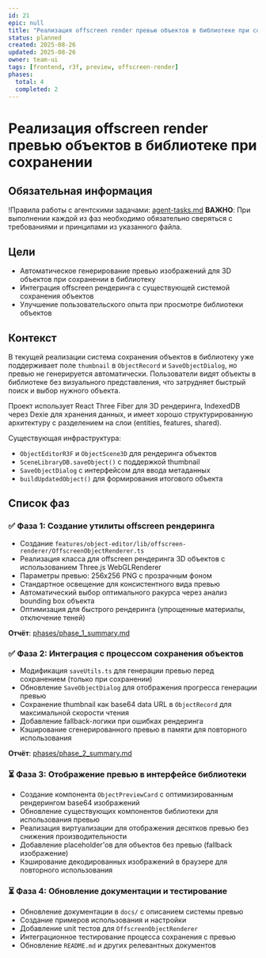 ```yaml
---
id: 21
epic: null
title: "Реализация offscreen render превью объектов в библиотеке при сохранении"
status: planned
created: 2025-08-26
updated: 2025-08-26
owner: team-ui
tags: [frontend, r3f, preview, offscreen-render]
phases:
  total: 4
  completed: 2
---
```


# Реализация offscreen render превью объектов в библиотеке при сохранении

## Обязательная информация
!Правила работы с агентскими задачами: [agent-tasks.md](../../../../docs/development/workflows/agent-tasks.md)
**ВАЖНО**: При выполнении каждой из фаз необходимо обязательно сверяться с требованиями и принципами из указанного файла.

## Цели
- Автоматическое генерирование превью изображений для 3D объектов при сохранении в библиотеку
- Интеграция offscreen рендеринга с существующей системой сохранения объектов
- Улучшение пользовательского опыта при просмотре библиотеки объектов

## Контекст
В текущей реализации система сохранения объектов в библиотеку уже поддерживает поле `thumbnail` в `ObjectRecord` и `SaveObjectDialog`, но превью не генерируется автоматически. Пользователи видят объекты в библиотеке без визуального представления, что затрудняет быстрый поиск и выбор нужного объекта.

Проект использует React Three Fiber для 3D рендеринга, IndexedDB через Dexie для хранения данных, и имеет хорошо структурированную архитектуру с разделением на слои (entities, features, shared).

Существующая инфраструктура:
- `ObjectEditorR3F` и `ObjectScene3D` для рендеринга объектов
- `SceneLibraryDB.saveObject()` с поддержкой thumbnail
- `SaveObjectDialog` с интерфейсом для ввода метаданных
- `buildUpdatedObject()` для формирования итогового объекта

## Список фаз

### ✅ Фаза 1: Создание утилиты offscreen рендеринга
- Создание `features/object-editor/lib/offscreen-renderer/OffscreenObjectRenderer.ts`
- Реализация класса для offscreen рендеринга 3D объектов с использованием Three.js WebGLRenderer
- Параметры превью: 256x256 PNG с прозрачным фоном
- Стандартное освещение для консистентного вида превью
- Автоматический выбор оптимального ракурса через анализ bounding box объекта
- Оптимизация для быстрого рендеринга (упрощенные материалы, отключение теней)

**Отчёт**: [phases/phase_1_summary.md](phases/phase_1_summary.md)

### ✅ Фаза 2: Интеграция с процессом сохранения объектов
- Модификация `saveUtils.ts` для генерации превью перед сохранением (только при сохранении)
- Обновление `SaveObjectDialog` для отображения прогресса генерации превью
- Сохранение thumbnail как base64 data URL в `ObjectRecord` для максимальной скорости чтения
- Добавление fallback-логики при ошибках рендеринга
- Кэширование сгенерированного превью в памяти для повторного использования

**Отчёт**: [phases/phase_2_summary.md](phases/phase_2_summary.md)

### ⏳ Фаза 3: Отображение превью в интерфейсе библиотеки  
- Создание компонента `ObjectPreviewCard` с оптимизированным рендерингом base64 изображений
- Обновление существующих компонентов библиотеки для использования превью
- Реализация виртуализации для отображения десятков превью без снижения производительности
- Добавление placeholder'ов для объектов без превью (fallback изображение)
- Кэширование декодированных изображений в браузере для повторного использования

### ⏳ Фаза 4: Обновление документации и тестирование
- Обновление документации в `docs/` с описанием системы превью
- Создание примеров использования и настройки
- Добавление unit тестов для `OffscreenObjectRenderer`
- Интеграционное тестирование процесса сохранения с превью
- Обновление `README.md` и других релевантных документов